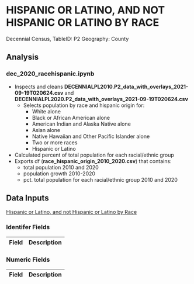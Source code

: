 # HISPANIC OR LATINO, AND NOT HISPANIC OR LATINO BY RACE
Decennial Census, TableID: P2
Geography: County

## Analysis
### dec_2020_racehispanic.ipynb
* Inspects and cleans **DECENNIALPL2010.P2_data_with_overlays_2021-09-19T020624.csv** and **DECENNIALPL2020.P2_data_with_overlays_2021-09-19T020624.csv**
  * Selects population by race and hispanic origin for:
    * White alone
    * Black or African American alone
    * American Indian and Alaska Native alone
    * Asian alone
    * Native Hawaiian and Other Pacific Islander alone
    * Two or more races
    * Hispanic or Latino       
* Calculated percent of total population for each racial/ethnic group
* Exports df (**race_hispanic_origin_2010_2020.csv**) that contains:
  * total population 2010 and 2020
  * population growth 2010-2020
  * pct. total population for each racial/ethnic group 2010 and 2020

## Data Inputs
[Hispanic or Latino, and not Hispanic or Latino by Race](https://data.census.gov/cedsci/table?q=race&tid=DECENNIALPL2020.P2)

### Identifer Fields
Field | Description
------------ | -------------


### Numeric Fields
Field | Description
------------ | -------------


